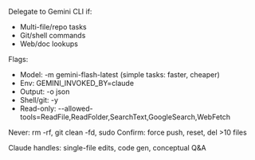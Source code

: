 Delegate to Gemini CLI if:
- Multi-file/repo tasks
- Git/shell commands
- Web/doc lookups

Flags:
- Model: -m gemini-flash-latest (simple tasks: faster, cheaper)
- Env: GEMINI_INVOKED_BY=claude
- Output: -o json
- Shell/git: -y
- Read-only: --allowed-tools=ReadFile,ReadFolder,SearchText,GoogleSearch,WebFetch

Never: rm -rf, git clean -fd, sudo
Confirm: force push, reset, del >10 files

Claude handles: single-file edits, code gen, conceptual Q&A